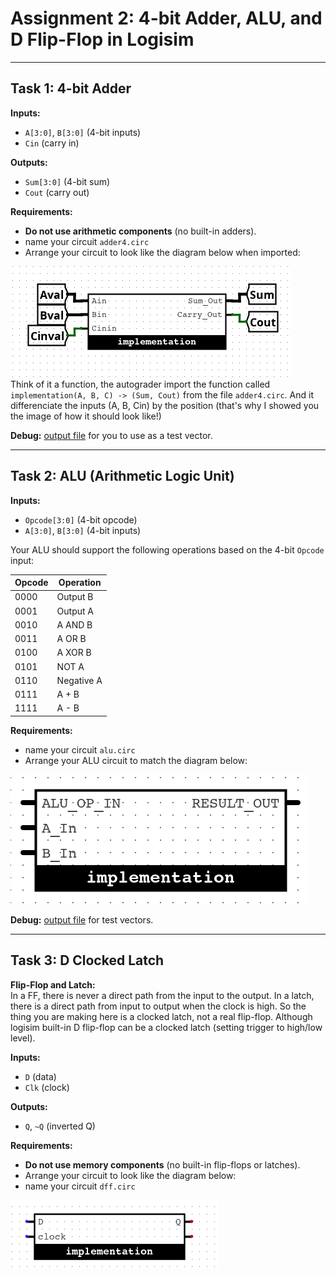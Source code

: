
# Assignment 2: 4-bit Adder, ALU, and D Flip-Flop in Logisim


---

## Task 1: 4-bit Adder

**Inputs:**
- `A[3:0]`, `B[3:0]` (4-bit inputs)
- `Cin` (carry in)

**Outputs:**
- `Sum[3:0]` (4-bit sum)
- `Cout` (carry out)

**Requirements:**
- **Do not use arithmetic components** (no built-in adders).
- name your circuit `adder4.circ`
- Arrange your circuit to look like the diagram below when imported:

![4-bit Adder](adder.png)\
Think of it a function, the autograder import the function called `implementation(A, B, C) -> (Sum, Cout)` from the file `adder4.circ`. And it differenciate the inputs (A, B, Cin) by the position (that's why I showed you the image of how it should look like!)

**Debug:**
[output file](adderOutput.txt) for you to use as a test vector.

---

## Task 2: ALU (Arithmetic Logic Unit)

**Inputs:**
- `Opcode[3:0]` (4-bit opcode)
- `A[3:0]`, `B[3:0]` (4-bit inputs)

Your ALU should support the following operations based on the 4-bit `Opcode` input:

| Opcode | Operation      |
|--------|---------------|
| 0000   | Output B      |
| 0001   | Output A      |
| 0010   | A AND B       |
| 0011   | A OR B        |
| 0100   | A XOR B       |
| 0101   | NOT A         |
| 0110   | Negative A    |
| 0111   | A + B         |
| 1111   | A - B         |

**Requirements:**
- name your circuit `alu.circ`
- Arrange your ALU circuit to match the diagram below:

![ALU Diagram](alu.png)

**Debug:**
[output file](aluOutput.txt) for test vectors.

---

## Task 3: D Clocked Latch

**Flip-Flop and Latch:** \
In a FF, there is never a direct path from the input to the output. In a latch, there is a direct path from input to output when the clock is high. So the thing you are making here is a clocked latch, not a real flip-flop. Although logisim built-in D flip-flop can be a clocked latch (setting trigger to high/low level).

**Inputs:**
- `D` (data)
- `Clk` (clock)

**Outputs:**
- `Q`, `~Q` (inverted Q)

**Requirements:**
- **Do not use memory components** (no built-in flip-flops or latches).
- Arrange your circuit to look like the diagram below:
- name your circuit `dff.circ`

![D Flip-Flop](d-flip-flop.png)
